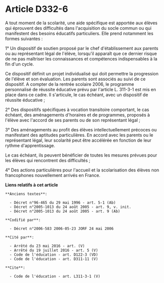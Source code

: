 # Article D332-6

A tout moment de la scolarité, une aide spécifique est apportée aux élèves qui éprouvent des difficultés dans l'acquisition
du socle commun ou qui manifestent des besoins éducatifs particuliers. Elle prend notamment les formes suivantes :

1° Un dispositif de soutien proposé par le chef d'établissement aux parents ou au représentant légal de l'élève, lorsqu'il
apparaît que ce dernier risque de ne pas maîtriser les connaissances et compétences indispensables à la fin d'un cycle.

Ce dispositif définit un projet individualisé qui doit permettre la progression de l'élève et son évaluation. Les parents
sont associés au suivi de ce dispositif. A compter de la rentrée scolaire 2006, le programme personnalisé de réussite
éducative prévu par l'article L. 311-3-1 est mis en place dans ce cadre. Il s'articule, le cas échéant, avec un dispositif de
réussite éducative ;

2° Des dispositifs spécifiques à vocation transitoire comportant, le cas échéant, des aménagements d'horaires et de
programmes, proposés à l'élève avec l'accord de ses parents ou de son représentant légal ;

3° Des aménagements au profit des élèves intellectuellement précoces ou manifestant des aptitudes particulières. En accord
avec les parents ou le représentant légal, leur scolarité peut être accélérée en fonction de leur rythme d'apprentissage.

Le cas échéant, ils peuvent bénéficier de toutes les mesures prévues pour les élèves qui rencontrent des difficultés ;

4° Des actions particulières pour l'accueil et la scolarisation des élèves non francophones nouvellement arrivés en France.

**Liens relatifs à cet article**

	**Anciens textes**:

	  - Décret n°96-465 du 29 mai 1996 - art. 5-1 (Ab)
	  - Décret n°2005-1013 du 24 août 2005 - art. 9, v. init.
	  - Décret n°2005-1013 du 24 août 2005 - art. 9 (Ab)

	**Codifié par**:

	  - Décret n°2006-583 2006-05-23 JORF 24 mai 2006

	**Cité par**:

	  - Arrêté du 23 mai 2016 - art. (V)
	  - Arrêté du 19 juillet 2016 - art. 5 (V)
	  - Code de l'éducation - art. D122-3 (VD)
	  - Code de l'éducation - art. D311-11 (V)

	**Cite**:

	  - Code de l'éducation - art. L311-3-1 (V)
